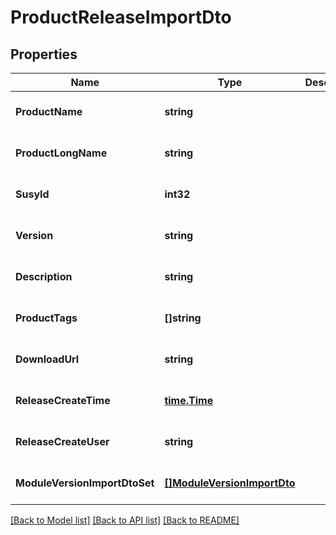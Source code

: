 # ProductReleaseImportDto

## Properties
Name | Type | Description | Notes
------------ | ------------- | ------------- | -------------
**ProductName** | **string** |  | [optional] [default to null]
**ProductLongName** | **string** |  | [optional] [default to null]
**SusyId** | **int32** |  | [optional] [default to null]
**Version** | **string** |  | [optional] [default to null]
**Description** | **string** |  | [optional] [default to null]
**ProductTags** | **[]string** |  | [optional] [default to null]
**DownloadUrl** | **string** |  | [optional] [default to null]
**ReleaseCreateTime** | [**time.Time**](time.Time.md) |  | [optional] [default to null]
**ReleaseCreateUser** | **string** |  | [optional] [default to null]
**ModuleVersionImportDtoSet** | [**[]ModuleVersionImportDto**](ModuleVersionImportDto.md) |  | [optional] [default to null]

[[Back to Model list]](../README.md#documentation-for-models) [[Back to API list]](../README.md#documentation-for-api-endpoints) [[Back to README]](../README.md)

